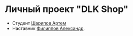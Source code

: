 # Личный проект "DLK Shop"
* Студент [Шарипов Артем](https://t.me/Sharipov293)
* Наставник [Филиппов Александр](https://t.me/aleksandrfilippov).
